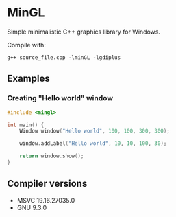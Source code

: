 # MinGL

Simple minimalistic C++ graphics library for Windows.

Compile with:

`g++ source_file.cpp -lminGL -lgdiplus`

## Examples

### Creating "Hello world" window

```C++
#include <mingl>

int main() {
    Window window("Hello world", 100, 100, 300, 300);

    window.addLabel("Hello world", 10, 10, 100, 30);

    return window.show();
}
```

## Compiler versions

- MSVC 19.16.27035.0
- GNU 9.3.0

